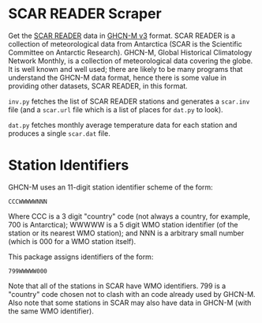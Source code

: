 SCAR READER Scraper
===================

Get the [SCAR READER](http://www.antarctica.ac.uk/met/READER/) data in
[GHCN-M v3](http://www.ncdc.noaa.gov/ghcnm/v3.php) format. SCAR
READER is a collection of meteorological data from Antarctica
(SCAR is the Scientific Committee on Antarctic Research).
GHCN-M, Global Historical Climatology Network Monthly, is a
collection of meteorological data covering the globe. It is well
known and well used; there are likely to be many programs that
understand the GHCN-M data format, hence there is some value in
providing other datasets, SCAR READER, in this format.

`inv.py` fetches the list of SCAR READER stations and generates
a `scar.inv` file (and a `scar.url` file which is a list of
places for `dat.py` to look).

`dat.py` fetches monthly average temperature data for each
station and produces a single `scar.dat` file.

Station Identifiers
===================

GHCN-M uses an 11-digit station identifier scheme of the form:

    CCCWWWWWNNN

Where CCC is a 3 digit "country" code (not always a country, for
example, 700 is Antarctica); WWWWW is a 5 digit WMO station
identifier (of the station or its nearest WMO station); and NNN
is a arbitrary small number (which is 000 for a WMO station
itself).

This package assigns identifiers of the form:

    799WWWWW000

Note that all of the stations in SCAR have WMO identifiers. 799
is a "country" code chosen not to clash with an code already
used by GHCN-M. Also note that some stations in SCAR may also
have data in GHCN-M (with the same WMO identifier).

